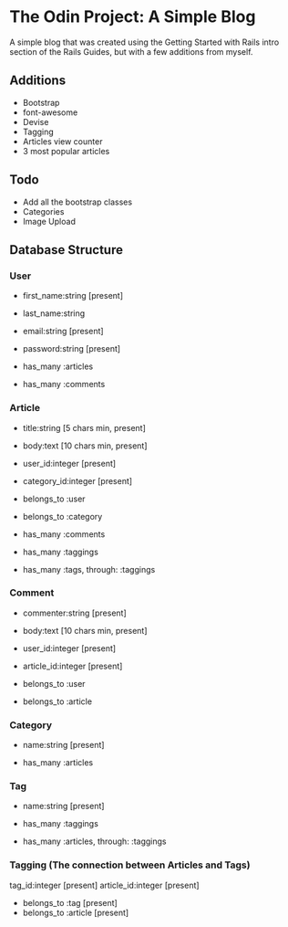 # The Odin Project: A Simple Blog
A simple blog that was created using the Getting Started with Rails intro section of the Rails Guides, but with a few additions from myself.

## Additions

- Bootstrap
- font-awesome
- Devise
- Tagging
- Articles view counter
- 3 most popular articles

## Todo

- Add all the bootstrap classes
- Categories
- Image Upload

## Database Structure

### User

- first_name:string 	[present]
- last_name:string 		
- email:string 		 	[present]
- password:string 	 	[present]

- has_many :articles 
- has_many :comments

### Article

- title:string 		 	[5 chars min, present]
- body:text 		 	[10 chars min, present]
- user_id:integer 	 	[present]
- category_id:integer 	[present]

- belongs_to :user
- belongs_to :category
- has_many :comments
- has_many :taggings
- has_many :tags, through: :taggings

### Comment

- commenter:string   	[present]
- body:text 		 	[10 chars min, present]
- user_id:integer    	[present]
- article_id:integer    [present]

- belongs_to :user
- belongs_to :article

### Category

- name:string 			[present]

- has_many :articles

### Tag

- name:string 			[present]

- has_many :taggings
- has_many :articles, through: :taggings

### Tagging (The connection between Articles and Tags)

tag_id:integer 			[present]
article_id:integer 		[present]

- belongs_to :tag 		[present]
- belongs_to :article 	[present]